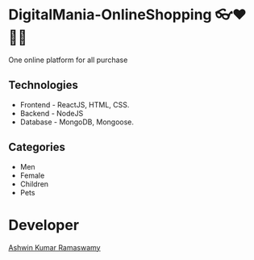 # DigitalMania-OnlineShopping 👓❤👩‍💻
One online platform for all purchase

## Technologies
- Frontend - ReactJS, HTML, CSS.
- Backend - NodeJS
- Database - MongoDB, Mongoose.



## Categories
- Men
- Female 
- Children
- Pets

# Developer
[Ashwin Kumar Ramaswamy](https://github.com/Ash515)

